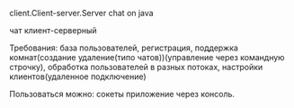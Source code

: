 client.Client-server.Server chat on java

чат клиент-серверный

Требования: база пользователей, регистрация, поддержка комнат(создание удаление(типо чатов))(управление через командную строчку), обработка пользователей в разных потоках, настройки клиентов(удаленное подключение)

Пользоваться можно: сокеты приложение через консоль.
